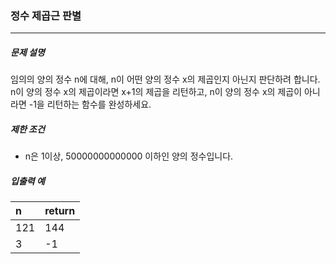 ### 정수 제곱근 판별

***

##### 문제 설명

임의의 양의 정수 n에 대해, n이 어떤 양의 정수 x의 제곱인지 아닌지 판단하려 합니다.   
n이 양의 정수 x의 제곱이라면 x+1의 제곱을 리턴하고, n이 양의 정수 x의 제곱이 아니라면 -1을 리턴하는 함수를 완성하세요.   

##### 제한 조건

- n은 1이상, 50000000000000 이하인 양의 정수입니다.
      
##### 입출력 예

| n | return | 
| :----- | :----- |
| 121 | 144 |
| 3 | -1 |